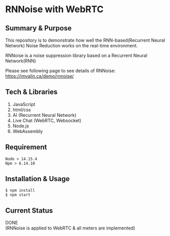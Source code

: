 # RNNoise with WebRTC

## Summary & Purpose
This repository is to demonstrate how well the RNN-based(Recurrent Neural Network) Noise Reduction works on the real-time environment.

RNNoise is a noise suppression library based on a Recurrent Neural Network(RNN)

Please see following page to see details of RNNoise:
https://jmvalin.ca/demo/rnnoise/

## Tech & Libraries
1. JavaScript
2. html/css
3. AI (Recurrent Neural Network)
4. Live Chat (WebRTC, Websocket)
5. Node.js
6. WebAssembly


## Requirement
```
Node > 14.15.4
Npm > 6.14.10
```

## Installation & Usage
```
$ npm install
$ npm start
```

## Current Status
DONE\
(RNNoise is applied to WebRTC & all meters are implemented)
